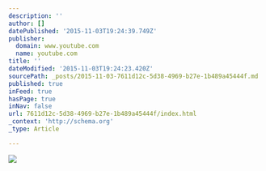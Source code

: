 ```yaml
---
description: ''
author: []
datePublished: '2015-11-03T19:24:39.749Z'
publisher:
  domain: www.youtube.com
  name: youtube.com
title: ''
dateModified: '2015-11-03T19:24:23.420Z'
sourcePath: _posts/2015-11-03-7611d12c-5d38-4969-b27e-1b489a45444f.md
published: true
inFeed: true
hasPage: true
inNav: false
url: 7611d12c-5d38-4969-b27e-1b489a45444f/index.html
_context: 'http://schema.org'
_type: Article

---
```

![](https://i.ytimg.com/vi_webp/n3QVjfbsWtw/mqdefault.webp)